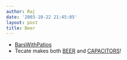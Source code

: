 ```yaml
---
author: Raj
date: '2003-10-22 21:45:05'
layout: post
title: Beer
---
```


* [BarsWithPatios](BarsWithPatios.html)
* Tecate makes both [BEER](http://www.timsbaja.com/tecatebeer.html) and [CAPACITORS](http://www.tecategroup.com/)!
